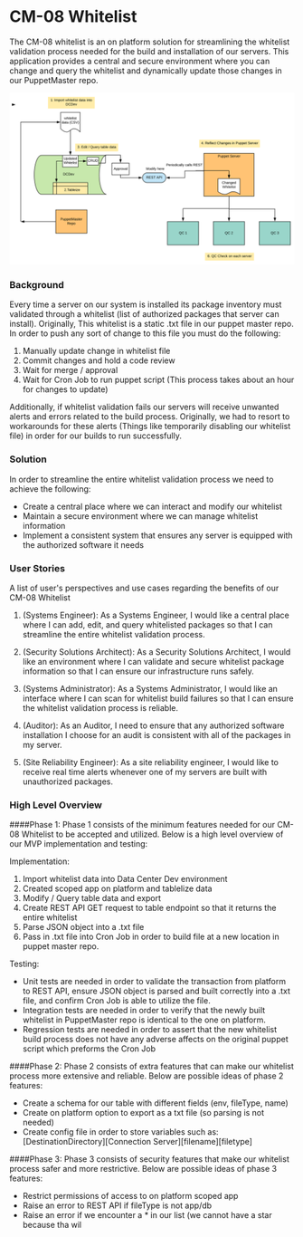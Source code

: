 # CM-08 Whitelist
The CM-08 whitelist is an on platform solution for streamlining the whitelist validation process
needed for the build and installation of our servers.
This application provides a central and secure environment where you can change and query
the whitelist and dynamically update those changes in our PuppetMaster repo.

![CM-08 Whitelist Diagram](./images/CM-08%20Whitelist.svg "CM-08 Whitelist Diagram")


### Background
Every time a server on our system is installed its package inventory must validated through
a whitelist (list of authorized packages that server can install). Originally, This whitelist
is a static .txt file in our puppet master repo. In order to push any sort of change to this file
you must do the following:
1. Manually update change in whitelist file
2. Commit changes and hold a code review
3. Wait for merge / approval
4. Wait for Cron Job to run puppet script (This process takes about an hour for changes to update)

Additionally, if whitelist validation fails our servers will receive unwanted alerts and errors related
to the build process. Originally, we had to resort to workarounds for these alerts (Things like
temporarily disabling our whitelist file) in order for our builds to run successfully.

### Solution
In order to streamline the entire whitelist validation process we need to achieve the following:
* Create a central place where we can interact and modify our whitelist
* Maintain a secure environment where we can manage whitelist information
* Implement a consistent system that ensures any server is equipped with the authorized software it needs

### User Stories
A list of user's perspectives and use cases regarding the benefits of our CM-08 Whitelist

1. (Systems Engineer): As a Systems Engineer, I would like a central place where I can add,
 edit, and query whitelisted packages so that I can streamline the entire whitelist
 validation process.
 
2. (Security Solutions Architect): As a Security Solutions Architect, I would like an environment
 where I can validate and secure whitelist package information so that I can ensure
 our infrastructure runs safely.

3. (Systems Administrator): As a Systems Administrator, I would like an interface where I
can scan for whitelist build failures so that I can ensure the whitelist validation
process is reliable.

4. (Auditor): As an Auditor, I need to ensure that any authorized software installation I
choose for an audit is consistent with all of the packages in my server.

5. (Site Reliability Engineer): As a site reliability engineer, I would like to receive 
real time alerts whenever one of my servers are built with unauthorized packages.

### High Level Overview
####Phase 1:
Phase 1 consists of the minimum features needed for our CM-08 Whitelist to be accepted
and utilized. Below is a high level overview of our MVP implementation and testing:

Implementation:
1. Import whitelist data into Data Center Dev environment
2. Created scoped app on platform and tablelize data
3. Modify / Query table data and export
4. Create REST API GET request to table endpoint so that it returns the entire whitelist
5. Parse JSON object into a .txt file
6. Pass in .txt file into Cron Job in order to build file at a new location in puppet master repo.

Testing:
* Unit tests are needed in order to validate the transaction from platform to REST API, ensure
JSON object is parsed and built correctly into a .txt file, and confirm Cron Job is able to utilize
the file.
* Integration tests are needed in order to verify that the newly built whitelist in PuppetMaster repo
is identical to the one on platform.
* Regression tests are needed in order to assert that the new whitelist build process does not have any
adverse affects on the original puppet script which preforms the Cron Job

####Phase 2:
Phase 2 consists of extra features that can make our whitelist process more extensive and reliable.
Below are possible ideas of phase 2 features:
* Create a schema for our table with different fields (env, fileType, name)
* Create on platform option to export as a txt file (so parsing is not needed)
* Create config file in order to store variables such as:
[DestinationDirectory][Connection Server][filename][filetype]

####Phase 3:
Phase 3 consists of security features that make our whitelist process safer and more restrictive.
Below are possible ideas of phase 3 features:
* Restrict permissions of access to on platform scoped app
* Raise an error to REST API if fileType is not app/db
* Raise an error if we encounter a * in our list (we cannot have a star because tha wil
